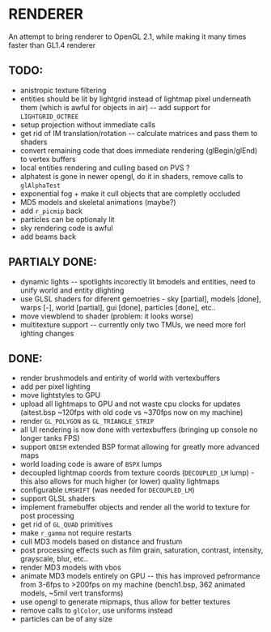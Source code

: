 # RENDERER
An attempt to bring renderer to OpenGL 2.1, while making it many times faster than GL1.4 renderer


## TODO:
- anistropic texture filtering
- entities should be lit by lightgrid instead of lightmap pixel underneath them (which is awful for objects in air) -- add support for `LIGHTGRID_OCTREE`
- setup projection without immediate calls
- get rid of IM translation/rotation -- calculate matrices and pass them to shaders
- convert remaining code that does immediate rendering (glBegin/glEnd) to vertex buffers
- local entities rendering and culling based on PVS ?
- alphatest is gone in newer opengl, do it in shaders, remove calls to `glAlphaTest`
- exponential fog + make it cull objects that are completly occluded
- MD5 models and skeletal animations (maybe?)
- add `r_picmip` back
- particles can be optionaly lit
- sky rendering code is awful
- add beams back

## PARTIALY DONE:
- dynamic lights -- spotlights incorectly lit bmodels and entities, need to unify world and entity dlighting
- use GLSL shaders for diferent gemoetries - sky [partial], models [done], warps [-], world [partial], gui [done], particles [done], etc..
- move viewblend to shader (problem: it looks worse)
- multitexture support -- currently only two TMUs, we need more forl ighting changes

## DONE:
- render brushmodels and entirity of world with vertexbuffers
- add per pixel lighting
- move lightstyles to GPU
- upload all lightmaps to GPU and not waste cpu clocks for updates (aitest.bsp ~120fps with old code vs ~370fps now on my machine)
- render `GL_POLYGON` as `GL_TRIANGLE_STRIP`
- all UI rendering is now done with vertexbuffers (bringing up console no longer tanks FPS)
- support `QBISM` extended BSP format allowing for greatly more advanced maps
- world loading code is aware of `BSPX` lumps
- decoupled lightmap coords from texture coords (`DECOUPLED_LM` lump) - this also allows for much higher (or lower) quality lightmaps
- configurable `LMSHIFT` (was needed for `DECOUPLED_LM`)
- support GLSL shaders
- implement framebuffer objects and render all the world to texture for post processing
- get rid of `GL_QUAD` primitives
- make `r_gamma` not require restarts
- cull MD3 models based on distance and frustum
- post processing effects such as film grain, saturation, contrast, intensity, grayscale, blur, etc..
- render MD3 models with vbos
- animate MD3 models entirely on GPU -- this has improved pefrormance from 3-6fps to >200fps on my machine (bench1.bsp, 362 animated models, ~5mil vert transforms)
- use opengl to generate mipmaps, thus allow for better textures
- remove calls to `glColor`, use uniforms instead
- particles can be of any size
